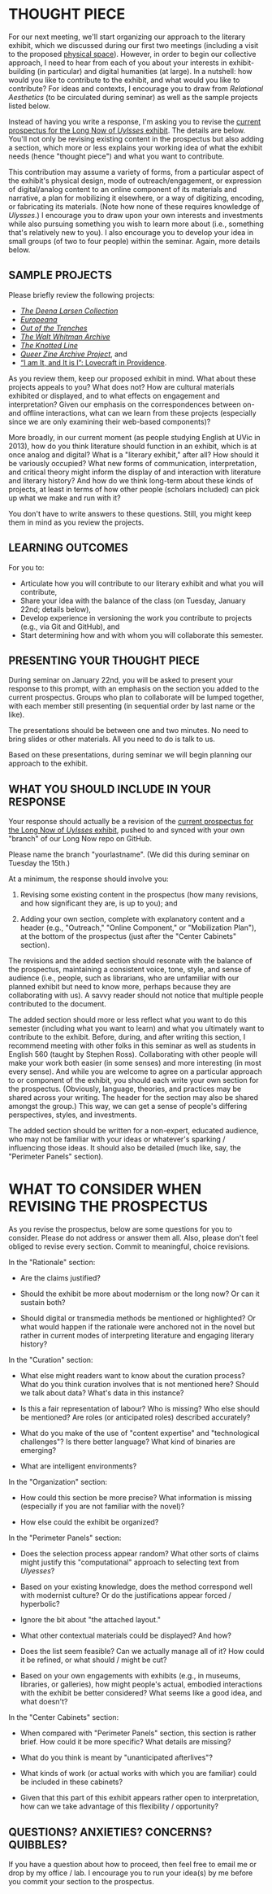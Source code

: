 # THOUGHT PIECE 

For our next meeting, we'll start organizing our approach to the literary exhibit, which we discussed during our first two meetings (including a visit to the proposed [physical space](http://uvac.uvic.ca/)). However, in order to begin our collective approach, I need to hear from each of you about your interests in exhibit-building (in particular) and digital humanities (at large). In a nutshell: how would you like to contribute to the exhibit, and what would you like to contribute? For ideas and contexts, I encourage you to draw from *Relational Aesthetics* (to be circulated during seminar) as well as the sample projects listed below.  

Instead of having you write a response, I'm asking you to revise the [current prospectus for the Long Now of *Uylsses* exhibit](https://github.com/uvicmakerlab/LongNowOfUlysses/blob/master/English507/ThoughtPiece/prospectus.md). The details are below. You'll not only be revising existing content in the prospectus but also adding a section, which more or less explains your working idea of what the exhibit needs (hence "thought piece") and what you want to contribute. 

This contribution may assume a variety of forms, from a particular aspect of the exhibit's physical design, mode of outreach/engagement, or expression of digital/analog content to an online component of its materials and narrative, a plan for mobilizing it elsewhere, or a way of digitizing, encoding, or fabricating its materials. (Note how none of these requires knowledge of *Ulysses*.) I encourage you to draw upon your own interests and investments while also pursuing something you wish to learn more about (i.e., something that's relatively new to you). I also encourage you to develop your idea in small groups (of two to four people) within the seminar. Again, more details below.

## SAMPLE PROJECTS 

Please briefly review the following projects: 

* [*The Deena Larsen Collection*](http://mith.umd.edu/larsen/)
* [*Europeana*](http://www.europeana.eu/portal/)
* [*Out of the Trenches*](http://www.canadiana.ca/en/pcdhn-lod)
* [*The Walt Whitman Archive*](http://www.whitmanarchive.org/)
* [*The Knotted Line*](http://knottedline.com/)
* [*Queer Zine Archive Project*](http://www.qzap.org/v5/index.php), and 
* [“I am It, and It is I”: Lovecraft in Providence](http://lovecraft.scholarslab.org/neatline-exhibits/show/lovecraft-in-providence/fullscreen). 

As you review them, keep our proposed exhibit in mind. What about these projects appeals to you? What does not? How are cultural materials exhibited or displayed, and to what effects on engagement and interpretation? Given our emphasis on the correspondences between on- and offline interactions, what can we learn from these projects (especially since we are only examining their web-based components)?

More broadly, in our current moment (as people studying English at UVic in 2013), how do you think literature should function in an exhibit, which is at once analog and digital? What is a "literary exhibit," after all? How should it be variously occupied? What new forms of communication, interpretation, and critical theory might inform the display of and interaction with literature and literary history? And how do we think long-term about these kinds of projects, at least in terms of how other people (scholars included) can pick up what we make and run with it? 

You don't have to write answers to these questions. Still, you might keep them in mind as you review the projects.  

## LEARNING OUTCOMES

For you to:

* Articulate how you will contribute to our literary exhibit and what you will contribute, 
* Share your idea with the balance of the class (on Tuesday, January 22nd; details below), 
* Develop experience in versioning the work you contribute to projects (e.g., via Git and GitHub), and 
* Start determining how and with whom you will collaborate this semester.  

## PRESENTING YOUR THOUGHT PIECE

During seminar on January 22nd, you will be asked to present your response to this prompt, with an emphasis on the section you added to the current prospectus. Groups who plan to collaborate will be lumped together, with each member still presenting (in sequential order by last name or the like). 

The presentations should be between one and two minutes. No need to bring slides or other materials. All you need to do is talk to us.  

Based on these presentations, during seminar we will begin planning our approach to the exhibit. 

## WHAT YOU SHOULD INCLUDE IN YOUR RESPONSE

Your response should actually be a revision of the [current prospectus for the Long Now of *Uylsses* exhibit](https://github.com/uvicmakerlab/LongNowOfUlysses/blob/master/English507/ThoughtPiece/prospectus.md), pushed to and synced with your own "branch" of our Long Now repo on GitHub. 

Please name the branch "yourlastname". (We did this during seminar on Tuesday the 15th.) 

At a minimum, the response should involve you: 

1. Revising some existing content in the prospectus (how many revisions, and how significant they are, is up to you); and

2. Adding your own section, complete with explanatory content and a header (e.g., "Outreach," "Online Component," or "Mobilization Plan"), at the bottom of the prospectus (just after the "Center Cabinets" section).

The revisions and the added section should resonate with the balance of the prospectus, maintaining a consistent voice, tone, style, and sense of audience (i.e., people, such as librarians, who are unfamiliar with our planned exhibit but need to know more, perhaps because they are collaborating with us). A savvy reader should not notice that multiple people contributed to the document.   

The added section should more or less reflect what you want to do this semester (including what you want to learn) and what you ultimately want to contribute to the exhibit. Before, during, and after writing this section, I recommend meeting with other folks in this seminar as well as students in English 560 (taught by Stephen Ross). Collaborating with other people will make your work both easier (in some senses) and more interesting (in most every sense). And while you are welcome to agree on a particular approach to or component of the exhibit, you should each write your own section for the prospectus. (Obviously, language, theories, and practices may be shared across your writing. The header for the section may also be shared amongst the group.) This way, we can get a sense of people's differing perspectives, styles, and investments.  

The added section should be written for a non-expert, educated audience, who may not be familiar with your ideas or whatever's sparking / influencing those ideas. It should also be detailed (much like, say, the "Perimeter Panels" section).   

# WHAT TO CONSIDER WHEN REVISING THE PROSPECTUS 

As you revise the prospectus, below are some questions for you to consider. Please do not address or answer them all. Also, please don't feel obliged to revise every section. Commit to meaningful, choice revisions.  

In the "Rationale" section: 

* Are the claims justified? 

* Should the exhibit be more about modernism or the long now? Or can it sustain both? 

* Should digital or transmedia methods be mentioned or highlighted? Or what would happen if the rationale were anchored not in the novel but rather in current modes of interpreting literature and engaging literary history? 

In the "Curation" section: 

* What else might readers want to know about the curation process? What do you think curation involves that is not mentioned here? Should we talk about data? What's data in this instance? 

* Is this a fair representation of labour? Who is missing? Who else should be mentioned? Are roles (or anticipated roles) described accurately? 

* What do you make of the use of "content expertise" and "technological challenges"? Is there better language? What kind of binaries are emerging? 

* What are intelligent environments? 

In the "Organization" section: 

* How could this section be more precise? What information is missing (especially if you are not familiar with the novel)? 

* How else could the exhibit be organized? 

In the "Perimeter Panels" section: 

* Does the selection process appear random? What other sorts of claims might justify this "computational" approach to selecting text from *Ulyesses*? 

* Based on your existing knowledge, does the method correspond well with modernist culture? Or do the justifications appear forced / hyperbolic? 

* Ignore the bit about "the attached layout." 

* What other contextual materials could be displayed? And how? 

* Does the list seem feasible? Can we actually manage all of it? How could it be refined, or what should / might be cut? 

*  Based on your own engagements with exhibits (e.g., in museums, libraries, or galleries), how might people's actual, embodied interactions with the exhibit be better considered? What seems like a good idea, and what doesn't?

In the "Center Cabinets" section: 

* When compared with "Perimeter Panels" section, this section is rather brief. How could it be more specific? What details are missing?  

* What do you think is meant by "unanticipated afterlives"? 

* What kinds of work (or actual works with which you are familiar) could be included in these cabinets? 

* Given that this part of this exhibit appears rather open to interpretation, how can we take advantage of this flexibility / opportunity? 

## QUESTIONS? ANXIETIES? CONCERNS? QUIBBLES? 

If you have a question about how to proceed, then feel free to email me or drop by my office / lab. I encourage you to run your idea(s) by me before you commit your section to the prospectus.  

 
